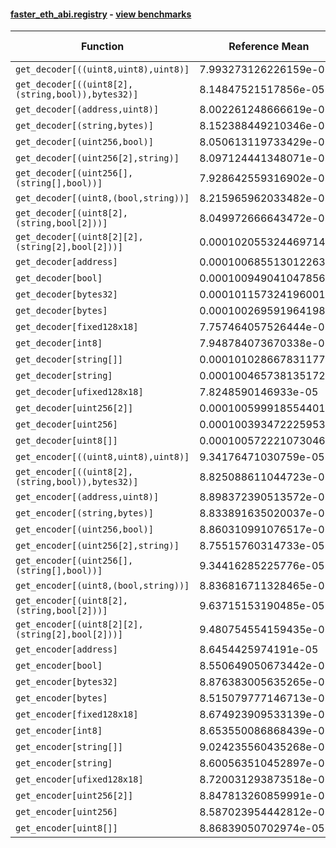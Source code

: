 #### [faster_eth_abi.registry](https://github.com/BobTheBuidler/faster-eth-abi/blob/master/faster_eth_abi/registry.py) - [view benchmarks](https://github.com/BobTheBuidler/faster-eth-abi/blob/master/benchmarks/test_registry_benchmarks.py)

| Function | Reference Mean | Faster Mean | % Change | Speedup (%) | x Faster | Faster |
|----------|---------------|-------------|----------|-------------|----------|--------|
| `get_decoder[((uint8,uint8),uint8)]` | 7.993273126226159e-05 | 8.034541354309921e-05 | -0.52% | -0.51% | 0.99x | ❌ |
| `get_decoder[((uint8[2],(string,bool)),bytes32)]` | 8.14847521517856e-05 | 7.838330474749738e-05 | 3.81% | 3.96% | 1.04x | ✅ |
| `get_decoder[(address,uint8)]` | 8.002261248666619e-05 | 8.150583361267116e-05 | -1.85% | -1.82% | 0.98x | ❌ |
| `get_decoder[(string,bytes)]` | 8.152388449210346e-05 | 7.81066922528725e-05 | 4.19% | 4.38% | 1.04x | ✅ |
| `get_decoder[(uint256,bool)]` | 8.050613119733429e-05 | 8.258630234392629e-05 | -2.58% | -2.52% | 0.97x | ❌ |
| `get_decoder[(uint256[2],string)]` | 8.097124441348071e-05 | 8.203589874912758e-05 | -1.31% | -1.30% | 0.99x | ❌ |
| `get_decoder[(uint256[],(string[],bool))]` | 7.928642559316902e-05 | 7.992784454402084e-05 | -0.81% | -0.80% | 0.99x | ❌ |
| `get_decoder[(uint8,(bool,string))]` | 8.215965962033482e-05 | 8.14420998135991e-05 | 0.87% | 0.88% | 1.01x | ✅ |
| `get_decoder[(uint8[2],(string,bool[2]))]` | 8.049972666643472e-05 | 8.175794479294272e-05 | -1.56% | -1.54% | 0.98x | ❌ |
| `get_decoder[(uint8[2][2],(string[2],bool[2]))]` | 0.0001020553244697145 | 0.00010431955454578249 | -2.22% | -2.17% | 0.98x | ❌ |
| `get_decoder[address]` | 0.00010068551301226323 | 0.00010024934952977968 | 0.43% | 0.44% | 1.00x | ✅ |
| `get_decoder[bool]` | 0.00010094904104785682 | 0.00010144817869888527 | -0.49% | -0.49% | 1.00x | ❌ |
| `get_decoder[bytes32]` | 0.0001011573241960011 | 0.00010250474309803957 | -1.33% | -1.31% | 0.99x | ❌ |
| `get_decoder[bytes]` | 0.00010026959196419878 | 0.0001015352250191811 | -1.26% | -1.25% | 0.99x | ❌ |
| `get_decoder[fixed128x18]` | 7.757464057526444e-05 | 8.024220676685301e-05 | -3.44% | -3.32% | 0.97x | ❌ |
| `get_decoder[int8]` | 7.948784073670338e-05 | 8.257536525805389e-05 | -3.88% | -3.74% | 0.96x | ❌ |
| `get_decoder[string[]]` | 0.00010102866783117722 | 0.00010220797240456202 | -1.17% | -1.15% | 0.99x | ❌ |
| `get_decoder[string]` | 0.00010046573813517207 | 0.00010018582960010463 | 0.28% | 0.28% | 1.00x | ✅ |
| `get_decoder[ufixed128x18]` | 7.8248590146933e-05 | 8.015823062228859e-05 | -2.44% | -2.38% | 0.98x | ❌ |
| `get_decoder[uint256[2]]` | 0.00010059991855440194 | 0.00010103232949664047 | -0.43% | -0.43% | 1.00x | ❌ |
| `get_decoder[uint256]` | 0.00010039347222595367 | 0.00010087510687784167 | -0.48% | -0.48% | 1.00x | ❌ |
| `get_decoder[uint8[]]` | 0.00010057222107304657 | 0.0001024058201517631 | -1.82% | -1.79% | 0.98x | ❌ |
| `get_encoder[((uint8,uint8),uint8)]` | 9.34176471030759e-05 | 9.329694872706377e-05 | 0.13% | 0.13% | 1.00x | ✅ |
| `get_encoder[((uint8[2],(string,bool)),bytes32)]` | 8.825088611044723e-05 | 8.817887017695634e-05 | 0.08% | 0.08% | 1.00x | ✅ |
| `get_encoder[(address,uint8)]` | 8.898372390513572e-05 | 8.863735181775566e-05 | 0.39% | 0.39% | 1.00x | ✅ |
| `get_encoder[(string,bytes)]` | 8.833891635020037e-05 | 8.77742737180408e-05 | 0.64% | 0.64% | 1.01x | ✅ |
| `get_encoder[(uint256,bool)]` | 8.860310991076517e-05 | 8.874754592458512e-05 | -0.16% | -0.16% | 1.00x | ❌ |
| `get_encoder[(uint256[2],string)]` | 8.75515760314733e-05 | 8.78367836452135e-05 | -0.33% | -0.32% | 1.00x | ❌ |
| `get_encoder[(uint256[],(string[],bool))]` | 9.34416285225776e-05 | 9.332669944003755e-05 | 0.12% | 0.12% | 1.00x | ✅ |
| `get_encoder[(uint8,(bool,string))]` | 8.836816711328465e-05 | 8.80274347661202e-05 | 0.39% | 0.39% | 1.00x | ✅ |
| `get_encoder[(uint8[2],(string,bool[2]))]` | 9.63715153190485e-05 | 9.71382525461265e-05 | -0.80% | -0.79% | 0.99x | ❌ |
| `get_encoder[(uint8[2][2],(string[2],bool[2]))]` | 9.480754554159435e-05 | 9.35268265202588e-05 | 1.35% | 1.37% | 1.01x | ✅ |
| `get_encoder[address]` | 8.6454425974191e-05 | 8.501747644050817e-05 | 1.66% | 1.69% | 1.02x | ✅ |
| `get_encoder[bool]` | 8.550649050673442e-05 | 8.579557923232052e-05 | -0.34% | -0.34% | 1.00x | ❌ |
| `get_encoder[bytes32]` | 8.876383005635265e-05 | 8.760295256921014e-05 | 1.31% | 1.33% | 1.01x | ✅ |
| `get_encoder[bytes]` | 8.515079777146713e-05 | 8.58418018961455e-05 | -0.81% | -0.80% | 0.99x | ❌ |
| `get_encoder[fixed128x18]` | 8.674923909533139e-05 | 8.648979904264058e-05 | 0.30% | 0.30% | 1.00x | ✅ |
| `get_encoder[int8]` | 8.653550086868439e-05 | 8.585356113588543e-05 | 0.79% | 0.79% | 1.01x | ✅ |
| `get_encoder[string[]]` | 9.024235560435268e-05 | 8.874980384997054e-05 | 1.65% | 1.68% | 1.02x | ✅ |
| `get_encoder[string]` | 8.600563510452897e-05 | 8.545023983021282e-05 | 0.65% | 0.65% | 1.01x | ✅ |
| `get_encoder[ufixed128x18]` | 8.720031293873518e-05 | 8.778620669836277e-05 | -0.67% | -0.67% | 0.99x | ❌ |
| `get_encoder[uint256[2]]` | 8.847813260859991e-05 | 8.832710711348725e-05 | 0.17% | 0.17% | 1.00x | ✅ |
| `get_encoder[uint256]` | 8.587023954442812e-05 | 8.520410503434463e-05 | 0.78% | 0.78% | 1.01x | ✅ |
| `get_encoder[uint8[]]` | 8.86839050702974e-05 | 8.783139105839047e-05 | 0.96% | 0.97% | 1.01x | ✅ |
